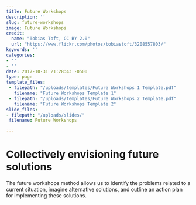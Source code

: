 ```yaml
---
title: Future Workshops
description: ''
slug: future-workshops
image: Future Workshops
credit:
  name: "Tobias Toft, CC BY 2.0"
  url: "https://www.flickr.com/photos/tobiastoft/3208557803/"
keywords: ''
categories:
- ''
- ''
date: 2017-10-31 21:28:43 -0500
type: page
template_files:
 - filepath: "/uploads/templates/Future Workshops 1 Template.pdf"
   filename: "Future Workshops Template 1"
 - filepath: "/uploads/templates/Future Workshops 2 Template.pdf"
   filename: "Future Workshops Template 2"
slide_files:
- filepath: "/uploads/slides/"
 filename: Future Workshops

---
```

# Collectively envisioning future solutions

The future workshops method allows us to identify the problems related to a current situation, imagine alternative solutions, and outline an action plan for implementing these solutions.
